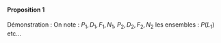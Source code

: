 #### Proposition 1
Démonstration : 
On note : $P_{1}, D_{1}, F_{1}, N_{1}$, $P_{2}, D_{2}, F_{2}, N_{2}$ les ensembles : $P(L_{1})$ etc...
